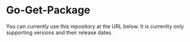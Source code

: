 # Go-Get-Package
You can currently use this repository at the URL below. It is currenlty only supporting versions and their release dates.
